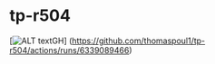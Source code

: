 # tp-r504
[![ALT textGH](https://github.com/thomaspoul1/tp-r504/actions/workflows/pytest.yml/badge.svg)] (https://github.com/thomaspoul1/tp-r504/actions/runs/6339089466)


